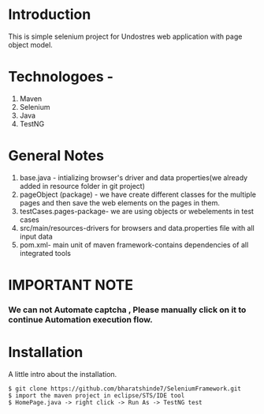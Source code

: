 # Introduction
This is simple selenium project for Undostres web application with page object model.

# Technologoes -
1) Maven
2) Selenium
3) Java
4) TestNG

# General Notes
1. base.java - intializing browser's driver and data properties(we already added in resource folder in git project) 
2. pageObject (package) -  we have create different classes for the multiple pages and then save the web elements on the pages in them.
3. testCases.pages-package- we are using objects or webelements in test cases
4. src/main/resources-drivers for browsers and data.properties file with all input data
5. pom.xml- main unit of maven framework-contains dependencies of all integrated tools
 
# IMPORTANT NOTE 
### We can not Automate captcha , Please manually click on it to continue Automation execution flow. 

# Installation
A little intro about the installation. 
```
$ git clone https://github.com/bharatshinde7/SeleniumFramework.git
$ import the maven project in eclipse/STS/IDE tool
$ HomePage.java -> right click -> Run As -> TestNG test
```
